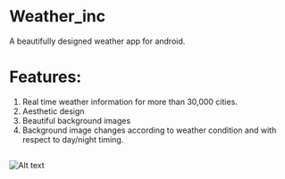 # Weather_inc

A beautifully designed weather app for android.
# Features:
1. Real time weather information for more than 30,000 cities.
2. Aesthetic design
3. Beautiful background images
4. Background image changes according to weather condition and with respect to day/night timing.
##
![Alt text](https://drive.google.com/uc?export=view&id=1krw1tKhc8HBsJPlizO2_FcGRA7HnzbwP "Weather, Inc.")
